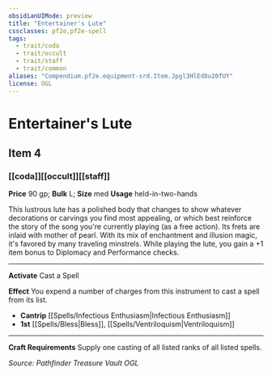 ```yaml
---
obsidianUIMode: preview
title: "Entertainer's Lute"
cssclasses: pf2e,pf2e-spell
tags:
  - trait/coda
  - trait/occult
  - trait/staff
  - trait/common
aliases: "Compendium.pf2e.equipment-srd.Item.Jpgl3HlEd8u20fUY"
license: OGL
---
```

# Entertainer's Lute
## Item 4
### [[coda]][[occult]][[staff]]


**Price** 90 gp; 
**Bulk** L; **Size** med
**Usage** held-in-two-hands

This lustrous lute has a polished body that changes to show whatever decorations or carvings you find most appealing, or which best reinforce the story of the song you're currently playing (as a free action). Its frets are inlaid with mother of pearl. With its mix of enchantment and illusion magic, it's favored by many traveling minstrels. While playing the lute, you gain a +1 item bonus to Diplomacy and Performance checks.

* * *

**Activate** Cast a Spell

**Effect** You expend a number of charges from this instrument to cast a spell from its list.

*   **Cantrip** [[Spells/Infectious Enthusiasm|Infectious Enthusiasm]]
*   **1st** [[Spells/Bless|Bless]], [[Spells/Ventriloquism|Ventriloquism]]

* * *

**Craft Requirements** Supply one casting of all listed ranks of all listed spells.

*Source: Pathfinder Treasure Vault*
*OGL*